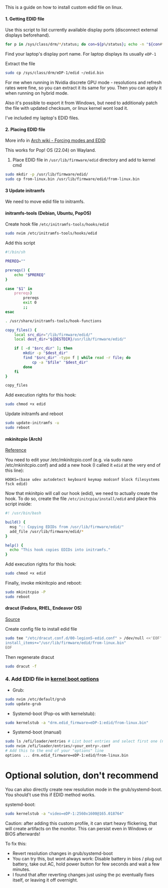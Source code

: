 This is a guide on how to install custom edid file on linux.

#### 1. Getting EDID file


Use this script to list currently available display ports (disconnect external displays beforehand).
```sh
for p in /sys/class/drm/*/status; do con=${p%/status}; echo -n "${con#*/card?-}: "; cat $p; done
```
Find your laptop's display port name. For laptop displays its usually `eDP-1`

Extract the file
```sh
sudo cp /sys/class/drm/eDP-1/edid ~/edid.bin
```

For me when running in Nvidia discrete GPU mode - resolutions and refresh rates were fine, so you can extract it its same for you. Then you can apply it when running on hybrid mode.

Also it's possible to export it from Windows, but need to additionaly patch the file with updated checksum, or linux kernel wont load it. 

I've included my laptop's EDID files.

#### 2. Placing EDID file
More info in [Arch wiki - Forcing modes and EDID](https://wiki.archlinux.org/title/kernel_mode_setting#Forcing_modes_and_EDID)

This works for Pop! OS (22.04) on Wayland.

1. Place EDID file in `/usr/lib/firmware/edid` directory and add to kernel cmd
```sh
sudo mkdir -p /usr/lib/firmware/edid/
sudo cp from-linux.bin /usr/lib/firmware/edid/from-linux.bin
```

#### 3 Update initramfs
We need to move edid file to initramfs.
#### initramfs-tools (Debian, Ubuntu, PopOS)
Create hook file `/etc/initramfs-tools/hooks/edid`
```sh
sudo nvim /etc/initramfs-tools/hooks/edid
```
Add this script
```bash
#!/bin/sh

PREREQ=""

prereqs() {
    echo "$PREREQ"
}

case "$1" in
    prereqs)
        prereqs
        exit 0
        ;;
esac

. /usr/share/initramfs-tools/hook-functions

copy_files() {
    local src_dir="/lib/firmware/edid/"
    local dest_dir="${DESTDIR}/usr/lib/firmware/edid/"

    if [ -d "$src_dir" ]; then
        mkdir -p "$dest_dir"
        find "$src_dir" -type f | while read -r file; do
            cp -a "$file" "$dest_dir"
        done
    fi
}

copy_files
```

Add execution rights for this hook:
```sh
sudo chmod +x edid
```

Update initramfs and reboot
```sh
sudo update-initramfs -u
sudo reboot
```

#### mkinitcpio (Arch)
[Reference](https://www.reddit.com/r/pop_os/comments/soo7eh/comment/j40hyfa/)

You need to edit your /etc/mkinitcpio.conf (e.g. via sudo nano /etc/mkinitcpio.conf) and add a new hook (I called it `edid` at the very end of this line):
```
HOOKS=(base udev autodetect keyboard keymap modconf block filesystems fsck edid)
```
Now that mkinitpio will call our hook (edid), we need to actually create the hook. To do so, create the file `/etc/initcpio/install/edid` and place this script inside:
```bash
#! /usr/bin/bash

build() {
  msg ":: Copying EDIDs from /usr/lib/firmware/edid/"
  add_file /usr/lib/firmware/edid/*
}

help() {
  echo "This hook copies EDIDs into initramfs."
}
```
Add execution rights for this hook:
```sh
sudo chmod +x edid
```

Finally, invoke mkinitcpio and reboot:
```sh
sudo mkinitcpio -P
sudo reboot
```

#### dracut (Fedora, RHEL, Endeavor OS)
[Source](https://ryan.lovelett.me/posts/install-patched-edid-on-fedora/)

Create config file to install edid file
```sh
sudo tee "/etc/dracut.conf.d/00-legion5-edid.conf" > /dev/null <<'EOF'
install_items+="/usr/lib/firmware/edid/from-linux.bin"
EOF
```
Then regenerate dracut
```sh
sudo dracut -f
```

### 4. Add EDID file in [kernel boot options](https://wiki.archlinux.org/title/Kernel_parameters)
- Grub:
```sh
sudo nvim /etc/default/grub
sudo update-grub
```
- Systemd-boot (Pop-os with kernelstub):
```sh
sudo kernelstub -a "drm.edid_firmware=eDP-1:edid/from-linux.bin"
```

- Systemd-boot (manual)
```sh
sudo ls /efi/loader/entries # List boot entries and select first one (not fallback)
sudo nvim /efi/loader/entries/<your_entry>.conf
# Add this to the end of your "options" line
options ... drm.edid_firmware=eDP-1:edid/from-linux.bin
```



# Optional solution, don't recommend
 You can also directly create new resolution mode in the grub/systemd-boot. You should't use this if EDID method works.


systemd-boot:
```sh
sudo kernelstub -a "video=eDP-1:2560x1600@165.018764"
```

Caution: after adding this custom profile, it can start heavy flickering, that will create artifacts on the monitor. This can persist even in Windows or BIOS afterwards!

To fix this:
- Revert resolution changes in grub/systemd-boot
- You can try this, but wont always work: Disable battery in bios / plug out battery, take out AC, hold power button for few seconds and wait a few minutes.
- I found that after reverting changes just using the pc eventually fixes itself, or leaving it off overnight.
